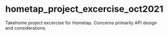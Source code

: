 # hometap_project_excercise_oct2021
Takehome project excercise for Hometap. Concerns primarily API design and considerations. 
